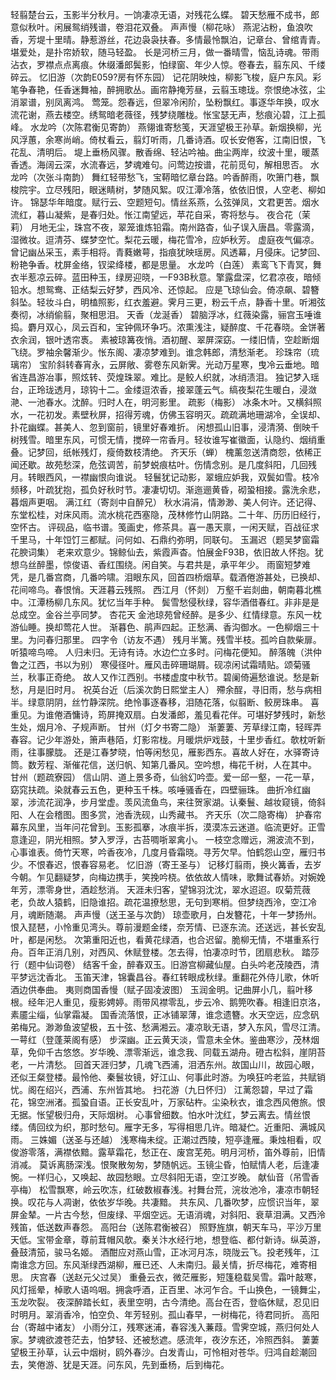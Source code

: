 <!-- { "loadSidebar": true } -->
轻翦楚台云，玉影半分秋月。一饷凄凉无语，对残花么蝶。 
碧天愁雁不成书，郎意似秋叶。闲展鸳绡残谱，卷泪花双叠。 
声声慢（柳花咏）
燕泥沾粉，鱼浪吹香，芳堤十里晴。静惹游丝，花边袅袅扶春。多情最怜飘泊，记章台、曾绾青青。堪爱处，是扑帘娇软，随马轻盈。 
长是河桥三月，做一番晴雪，恼乱诗魂。带雨沾衣，罗襟点点离痕。休缀潘郎鬓影，怕绿窗、年少人惊。卷春去，翦东风、千缕碎云。 
忆旧游（次韵E059?房有怀东园）
记花阴映烛，柳影飞梭，庭户东风。彩笔争春艳，任香迷舞袖，醉拥歌丛。画帘静掩芳昼，云翦玉璁珑。奈恨绝冰弦，尘消翠谱，别凤离鸿。 
莺笼。怨春远，但翠冷闲阶，坠粉飘红。事逐华年换，叹水流花谢，燕去楼空。绣鸳暗老薇径，残梦绕雕栊。怅宝瑟无声，愁痕沁碧，江上孤峰。 
水龙吟（次陈君衡见寄韵）
燕翎谁寄愁笺，天涯望极王孙草。新烟换柳，光风浮蕙，余寒尚峭。倚杖看云，翦灯听雨，几番诗酒。叹长安倦客，江南旧恨，飞花乱、清明后。 
堤上垂杨风骤。散香绵、轻沾吟袖。曲尘两岸，纹波十里，暖蒸香透。海阔云深，水流春远，梦魂难句。问莺边按谱，花前觅句，解相思否。 
水龙吟（次张斗南韵）
舞红轻带愁飞，宝鞯暗忆章台路。吟香醉雨，吹箫门巷，飘梭院宇。立尽残阳，眼迷睛树，梦随风絮。叹江潭冷落，依依旧恨，人空老、柳如许。 
锦瑟华年暗度。赋行云、空题短句。情丝系燕，么弦弹凤，文君更苦。烟水流红，暮山凝紫，是春归处。怅江南望远，苹花自采，寄将愁与。 
夜合花（茉莉）
月地无尘，珠宫不夜，翠笼谁炼铅霜。南州路杳，仙子误入唐昌。零露滴，湿微妆。逗清芬、蝶梦空忙。梨花云暖，梅花雪冷，应妒秋芳。 
虚庭夜气偏凉。曾记幽丛采玉，素手相将。青蕤嫩萼，指痕犹映瑶房。风透幕，月侵床。记梦回、粉艳争香。枕屏金络，钗梁绛楼，都是思量。 
水龙吟（白莲）
素鸾飞下青冥，舞衣半惹凉云碎。蓝田种玉，绿房迎晓，一F93B秋意。擎露盘深，忆君凉夜，暗倾铅水。想鸳鸯、正结梨云好梦，西风冷、还惊起。 
应是飞琼仙会。倚凉飙、碧簪斜坠。轻妆斗白，明榼照影，红衣羞避。霁月三更，粉云千点，静香十里。听湘弦奏彻，冰绡偷翦，聚相思泪。 
天香（龙涎香）
碧脑浮冰，红薇染露，骊宫玉唾谁捣。麝月双心，凤云百和，宝钟佩环争巧。浓熏浅注，疑醉度、千花春晓。金饼著衣余润，银叶透帘褭。 
素被琼篝夜悄。酒初醒、翠屏深窈。一缕旧情，空趁断烟飞绕。罗袖余馨渐少。怅东阁、凄凉梦难到。谁念韩郎，清愁渐老。 
珍珠帘（琉璃帘）
宝阶斜转春宵永，云屏敞、雾卷东风新霁。光动万星寒，曳冷云垂地。暗省连昌游冶事，照炫转、荧煌珠翠。难比。是鲛人织就，冰绡渍泪。 
独记梦入瑶台，正玲珑透月，琼钩十二。金缕逗浓香，接翠蓬云气。缟夜梨花生暖白，浸潋滟、一池春水。沈醉。归时人在，明河影里。 
疏影（梅影）
冰条木叶。又横斜照水，一花初发。素壁秋屏，招得芳魂，仿佛玉容明灭。疏疏满地珊湖冷，全误却、扑花幽蝶。甚美人、忽到窗前，镜里好春难折。 
闲想孤山旧事，浸清漪、倒映千树残雪。暗里东风，可惯无情，搅碎一帘香月。轻妆谁写崔徽面，认隐约、烟绡重叠。记梦回，纸帐残灯，瘦倚数枝清绝。 
齐天乐（蝉）
槐薰忽送清商怨，依稀正闻还歇。故苑愁深，危弦调苦，前梦蜕痕枯叶。伤情念别。是几度斜阳，几回残月。转眼西风，一襟幽恨向谁说。 
轻鬟犹记动影，翠蛾应妒我，双鬓如雪。枝冷频移，叶疏犹抱，孤负好秋时节。凄凄切切。渐迤逦黄昏，砌蛩相接。露洗余悲，暮烟声更咽。 
满江红（寄剡中自醉兄）
秋水涓涓，情渺渺、美人何许。还记得、东堂松桂，对床风雨。流水桃花西塞隐，茂林修竹山阴路。二十年、历历旧经行，空怀古。 
评砚品，临书谱。笺画史，修茶具。喜一愚天禀，一闲天赋，百战征求千里马，十年饾饤三都赋。问何如、石鼎约弥明，同联句。 
玉漏迟（题吴梦窗霜花腴词集）
老来欢意少。锦鲸仙去，紫霞声杳。怕展金F93B，依旧故人怀抱。犹想乌丝醉墨，惊俊语、香红围绕。闲自笑。与君共是，承平年少。 
雨窗短梦难凭，是几番宫商，几番吟啸。泪眼东风，回首四桥烟草。载酒倦游甚处，已换却、花间啼鸟。春恨悄。天涯暮云残照。 
西江月（怀剡）
万壑千岩剡曲，朝南暮北樵中。江潭杨柳几东风。犹忆当年手种。 
鬓雪愁侵秋绿，容华酒借春红。非非是是总成空。金谷兰亭同梦。 
杏花天
金池琼苑曾经醉。是多少、红情绿意。东风一枕游仙睡。换却莺花人世。 
渐暮色、鹃声四起。正愁满、香沟御水。一色柳烟三十里。为问春归那里。 
四字令（访友不遇）
残月半篱。残雪半枝。孤吟自款柴扉。听猿啼鸟啼。 
人归未归。无诗有诗。水边伫立多时。问梅花便知。 
醉落魄（洪仲鲁之江西，书以为别）
寒侵径叶。雁风击碎珊瑚屑。砚凉闲试霜晴贴。颂菊骚兰，秋事正奇绝。 
故人又作江西别。书楼虚度中秋节。碧阑倚遍愁谁说。愁是新愁，月是旧时月。 
祝英台近（后溪次韵日熙堂主人）
殢余酲，寻旧雨，愁与病相半。绿意阴阴，丝竹静深院。绝怜事逐春移，泪随花落，似翦断、鲛房珠串。 
喜重见。为谁倦酒慵诗，筠屏掩双扇。白发潘郎，羞见看花伴。可堪好梦残时，新愁生处，烟月冷、子规声断。 
甘州（灯夕书寄二隐）
渐萋萋、芳草绿江南，轻晖弄春容。记少年游处，箫声巷陌，灯影帘栊。月暖烘炉戏鼓，十里步香红。欹枕听新雨，往事朦胧。 
还是江春梦晓，怕等闲愁见，雁影西东。喜故人好在，水驿寄诗筒。数芳程、渐催花信，送归帆、知第几番风。空吟想，梅花千树，人在其中。 
甘州（题疏寮园）
信山阴、道上景多奇，仙翁幻吟壶。爱一邱一壑，一花一草，窈窕扶疏。染就春云五色，更种玉千株。咳唾骚香在，四壁骊珠。 
曲折冷红幽翠，涉流花润净，步月堂虚。羡风流鱼鸟，来往贺家湖。认秦鬟、越妆窥镜，倚斜阳、人在会稽图。图多赏，池香洗砚，山秀藏书。 
齐天乐（次二隐寄梅）
护春帘幕东风里，当年问花曾到。玉影孤搴，冰痕半拆，漠漠冻云迷道。临流更好。正雪意逢迎，阴光相照。梦入罗浮，古苔啁哳翠禽小。 
一枝空念赠远，溯波流不到，心事谁表。倚竹天寒，吟香夜冷，几度月昏霜晓。寻芳欠早。怕鹤怨山空，雁归书少。不恨春迟，恨春容易老。 
忆旧游（寄王圣与）
记移灯翦雨，换火篝香，去岁今朝。乍见翻疑梦，向梅边携手，笑挽吟桡。依依故人情味，歌舞试春娇。对婉娩年芳，漂零身世，酒趁愁消。 
天涯未归客，望锦羽沈沈，翠水迢迢。叹菊荒薇老，负故人猿鹤，旧隐谁招。疏花温撩愁思，无句到寒梢。但梦绕西泠，空江冷月，魂断随潮。 
声声慢（送王圣与次韵）
琼壶歌月，白发簪花，十年一梦扬州。恨入琵琶，小怜重见湾头。尊前漫题金缕，奈芳情、已逐东流。还送远，甚长安乱叶，都是闲愁。 
次第重阳近也，看黄花绿酒，也合迟留。脆柳无情，不堪重系行舟。百年正消几别，对西风、休赋登楼。怎去得，怕凄凉时节，团扇悲秋。 
踏莎行（题中仙词卷）
结客千金，醉春双玉。旧游宫柳藏仙屋。白头吟老茂陵西，清平梦远沈香北。 
玉笛天津，锦囊昌谷。春红转眼成秋绿。重翻花外侍儿歌，休听酒边供奉曲。 
夷则商国香慢（赋子固凌波图）
玉润金明。记曲屏小几，翦叶移根。经年汜人重见，瘦影娉婷。雨带风襟零乱，步云冷、鹅筦吹春。相逢旧京洛，素靥尘缁，仙掌霜凝。 
国香流落恨，正冰铺翠薄，谁念遗簪。水天空远，应念矾弟梅兄。渺渺鱼波望极，五十弦、愁满湘云。凄凉耿无语，梦入东风，雪尽江清。 
一萼红（登蓬莱阁有感）
步深幽。正云黄天淡，雪意未全休。鉴曲寒沙，茂林烟草，免仰千古悠悠。岁华晚、漂零渐远，谁念我、同载五湖舟。磴古松斜，崖阴苔老，一片清愁。 
回首天涯归梦，几魂飞西浦，泪洒东州。故国山川，故园心眼，还似王粲登楼。最怜他、秦鬟妆镜，好江山、何事此时游。为唤狂吟老监，共赋销忧。阁在绍兴，西浦、东州皆其地。 
扫花游（九日怀归）
江蓠怨碧，早过了霜花，锦空洲渚。孤蛩自语。正长安乱叶，万家砧杵。尘染秋衣，谁念西风倦旅。恨无据。怅望极归舟，天际烟树。 
心事曾细数。怕水叶沈红，梦云离去。情丝恨缕。倩回纹为织，那时愁句。雁字无多，写得相思几许。暗凝伫。近重阳、满城风雨。 
三姝媚（送圣与还越）
浅寒梅未绽。正潮过西陵，短亭逢雁。秉烛相看，叹俊游零落，满襟依黯。露草霜花，愁正在、废宫芜苑。明月河桥，笛外尊前，旧情消减。 
莫诉离肠深浅。恨聚散匆匆，梦随帆远。玉镜尘昏，怕赋情人老，后逢凄惋。一样归心，又唤起、故园愁眼。立尽斜阳无语，空江岁晚。 
献仙音（吊雪香亭梅）
松雪飘寒，岭云吹冻，红破数椒春浅。衬舞台荒，浣妆池冷，凄凉市朝轻换。叹花与人凋谢，依依岁华晚。共凄黯。 
共东风、几番吹梦，应惯识当年，翠屏金辇。一片古今愁，但废绿、平烟空远。无语消魂，对斜阳、衰草泪满。又西泠残笛，低送数声春怨。 
高阳台（送陈君衡被召）
照野旌旗，朝天车马，平沙万里天低。宝带金章，尊前茸帽风欹。秦关汴水经行地，想登临、都付新诗。纵英游，叠鼓清笳，骏马名姬。 
酒酣应对燕山雪，正冰河月冻，晓陇云飞。投老残年，江南谁念方回。东风渐绿西湖柳，雁已还、人未南归。最关情，折尽梅花，难寄相思。 
庆宫春（送赵元父过吴）
重叠云衣，微茫雁影，短篷稳载吴雪。霜叶敲寒，风灯摇晕，棹歌人语呜咽。拥衾呼酒，正百里、冰河乍合。千山换色，一镜舞尘，玉龙吹裂。 
夜深醉踏长虹，表里空明，古今清绝。高台在否，登临休赋，忍见旧时明月。翠消香冷，怕空负、年芳轻别。孤山春早，一树梅花，待君同折。 
高阳台（寄越中诸友）
小雨分江，残寒迷浦，春容浅入蒹葭。雪霁空城，燕归何处人家。梦魂欲渡苍茫去，怕梦轻、还被愁遮。感流年，夜汐东还，冷照西斜。 
萋萋望极王孙草，认云中烟树，鸥外春沙。白发青山，可怜相对苍华。归鸿自趁潮回去，笑倦游、犹是天涯。问东风，先到垂杨，后到梅花。 

